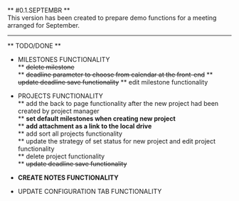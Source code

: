** #0.1.SEPTEMBR **  
This version has been created to prepare demo functions for a meeting arranged for September.

---

** TODO/DONE **

* MILESTONES FUNCTIONALITY  
 ** ~~delete milestone~~  
 ** ~~deadline parameter to choose from calendar at the front-end~~
 ** ~~update deadline save functionality~~
 ** edit milestone functionality
 
* PROJECTS FUNCTIONALITY  
 ** add the back to page functionality after the new project had been created by project manager  
 ** **set default milestones when creating new project**  
 ** **add attachment as a link to the local drive**  
 ** add sort all projects functionality  
 ** update the strategy of set status for new project and edit project functionality  
 ** delete project functionality  
 ** ~~update deadline save functionality~~

* **CREATE NOTES FUNCTIONALITY**    

* UPDATE CONFIGURATION TAB FUNCTIONALITY
